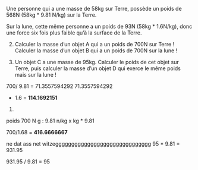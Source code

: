 Une personne qui a une masse de 58kg sur Terre, possède un poids de 568N (58kg * 9.81 N/kg) sur la Terre.

Sur la lune, cette même personne a un poids de 93N (58kg * 1.6N/kg), donc une force six fois plus faible qu’à la surface de la Terre.


2. Calculer la masse d’un objet A qui a un poids de 700N sur Terre ! Calculer la masse d’un objet B qui a un poids de 700N sur la lune !

3. Un objet C a une masse de 95kg. Calculer le poids de cet objet sur Terre, puis calculer la masse d’un objet D qui exerce le même poids mais sur la lune !

700/ 9.81 = 71.3557594292
71.3557594292 

* 1.6 = **114.1692151**

1.
poids 700 N
g : 9.81 n/kg
x kg * 9.81

700/1.68 = **416.6666667**


ne  dat ass net witzegggggggggggggggggggggggggggggg
95 * 9.81 = 931.95

931.95 / 9.81 = 95